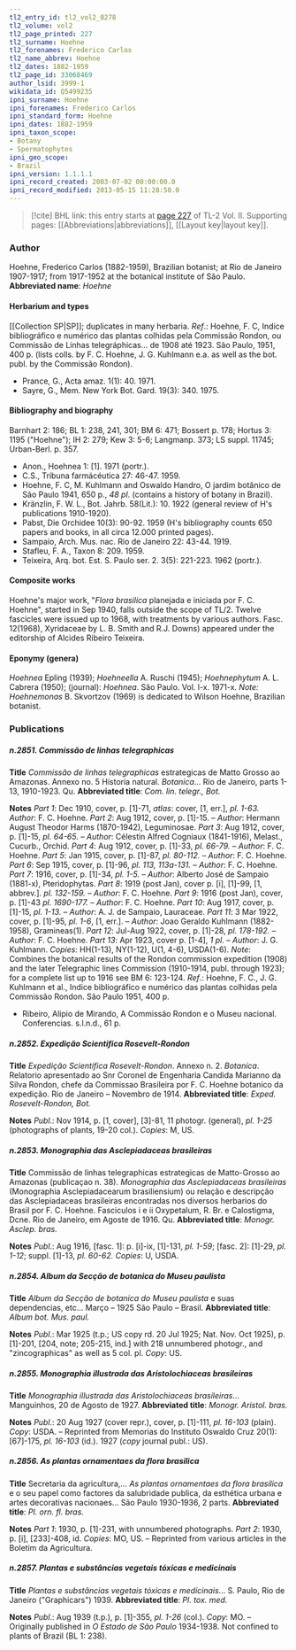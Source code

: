 ```yaml
---
tl2_entry_id: tl2_vol2_0278
tl2_volume: vol2
tl2_page_printed: 227
tl2_surname: Hoehne
tl2_forenames: Frederico Carlos
tl2_name_abbrev: Hoehne
tl2_dates: 1882-1959
tl2_page_id: 33068469
author_lsid: 3999-1
wikidata_id: Q5499235
ipni_surname: Hoehne
ipni_forenames: Frederico Carlos
ipni_standard_form: Hoehne
ipni_dates: 1882-1959
ipni_taxon_scope: 
- Botany
- Spermatophytes
ipni_geo_scope: 
- Brazil
ipni_version: 1.1.1.1
ipni_record_created: 2003-07-02 00:00:00.0
ipni_record_modified: 2013-05-15 11:28:50.0
---
```



> [!cite] BHL link: this entry starts at [page 227](https://www.biodiversitylibrary.org/page/33068469) of TL-2 Vol. II.
> Supporting pages: [[Abbreviations|abbreviations]], [[Layout key|layout key]].

### Author

Hoehne, Frederico Carlos (1882-1959), Brazilian botanist; at Rio de Janeiro 1907-1917; from 1917-1952 at the botanical institute of São Paulo. 
**Abbreviated name**: *Hoehne*

#### Herbarium and types

[[Collection SP|SP]]; duplicates in many herbaria.
*Ref*.: Hoehne, F. C, Indice bibliográfico e numérico das plantas colhidas pela Commissão Rondon, ou Commissão de Linhas telegráphicas... de 1908 até 1923. São Paulo, 1951, 400 p. (lists colls. by F. C. Hoehne, J. G. Kuhlmann e.a. as well as the bot. publ. by the Commissão Rondon).
- Prance, G., Acta amaz. 1(1): 40. 1971.
- Sayre, G., Mem. New York Bot. Gard. 19(3): 340. 1975.

#### Bibliography and biography

Barnhart 2: 186; BL 1: 238, 241, 301; BM 6: 471; Bossert p. 178; Hortus 3: 1195 ("Hoehne"); IH 2: 279; Kew 3: 5-6; Langmanp. 373; LS suppl. 11745; Urban-Berl. p. 357.
- Anon., Hoehnea 1: \[1\]. 1971 (portr.).
- C.S., Tribuna farmácéutica 27: 46-47. 1959.
- Hoehne, F. C, M. Kuhlmann and Oswaldo Handro, O jardim botânico de São Paulo 1941, 650 p., *48 pl*. (contains a history of botany in Brazil).
- Kränzlin, F. W. L., Bot. Jahrb. 58(Lit.): 10. 1922 (general review of H's publications 1910-1920).
- Pabst, Die Orchidee 10(3): 90-92. 1959 (H's bibliography counts 650 papers and books, in all circa 12.000 printed pages).
- Sampaio, Arch. Mus. nac. Rio de Janeiro 22: 43-44. 1919.
- Stafleu, F. A., Taxon 8: 209. 1959.
- Teixeira, Arq. bot. Est. S. Paulo ser. 2. 3(5): 221-223. 1962 (portr.).

#### Composite works

Hoehne's major work, "*Flora brasilica* planejada e iniciada por F. C. Hoehne", started in Sep 1940, falls outside the scope of TL/2. Twelve fascicles were issued up to 1968, with treatments by various authors. Fasc. 12(1968), Xyridaceae by L. B. Smith and R.J. Downs) appeared under the editorship of Alcides Ribeiro Teixeira.

#### Eponymy (genera)

*Hoehnea* Epling (1939); *Hoehneella* A. Ruschi (1945); *Hoehnephytum* A. L. Cabrera (1950); (journal): *Hoehnea*. São Paulo. Vol. l-x. 1971-x. *Note: Hoehnemonas* B. Skvortzov (1969) is dedicated to Wilson Hoehne, Brazilian botanist.

### Publications

##### n.2851. Commissão de linhas telegraphicas

**Title**
*Commissão de linhas telegraphicas* estrategicas de Matto Grosso ao Amazonas. Annexo no. 5 Historia natural. *Botanica*... Rio de Janeiro, parts 1-13, 1910-1923. Qu.
**Abbreviated title**: *Com. lin. telegr., Bot.*

**Notes**
*Part 1*: Dec 1910, cover, p. \[1\]-71, *atlas*: cover, \[1, err.\], *pl. 1-63. Author*: F. C. Hoehne.
*Part 2*: Aug 1912, cover, p. \[1\]-15. – *Author*: Hermann August Theodor Harms (1870-1942), Leguminosae.
*Part 3*: Aug 1912, cover, p. \[1\]-15, *pl. 64-65. – Author*: Célestin Alfred Cogniaux (1841-1916), Melast., Cucurb., Orchid.
*Part 4*: Aug 1912, cover, p. \[1\]-33, *pl. 66-79. – Author*: F. C. Hoehne.
*Part 5*: Jan 1915, cover, p. \[1\]-87, *pl. 80-112. – Author*: F. C. Hoehne.
*Part 6*: Sep 1915, cover, p. \[1\]-96, *pl. 113, 113a-131. – Author*: F. C. Hoehne.
*Part 7*: 1916, cover, p. \[1\]-34, *pl. 1-5. – Author*: Alberto José de Sampaio (1881-x), Pteridophytas.
*Part 8*: 1919 (post Jan), cover p. \[i\], \[1\]-99, \[1, abbrev.\]. *pl. 132-159. – Author*: F. C. Hoehne.
*Part 9*: 1916 (post Jan), cover, p. \[1\]-43 *pl. 1690-177. – Author*: F. C. Hoehne.
*Part 10*: Aug 1917, cover, p. \[1\]-15, *pl. 1-13. – Author*: A. J. de Sampaio, Lauraceae.
*Part 11*: 3 Mar 1922, cover, p. \[1\]-95, *pl. 1-6*, \[1, err.\]. – *Author*: Joao Geraldo Kuhlmann (1882-1958), Gramineas(1).
*Part 12*: Jul-Aug 1922, cover, p. \[1\]-28, *pl. 178-192. – Author*: F. C. Hoehne.
*Part 13*: Apr 1923, cover p. \[1-4\], *1 pl. – Author*: J. G. Kuhlmann.
*Copies*: HH(1-13), NY(1-12), U(1, 4-6), USDA(1-6).
*Note*: Combines the botanical results of the Rondon commission expedition (1908) and the later Telegraphic lines Commission (1910-1914, publ. through 1923); for a complete list up to 1916 see BM 6: 123-124.
*Ref*.: Hoehne, F. C., J. G. Kuhlmann et al., Indice bibliográfico e numérico das plantas colhidas pela Commissão Rondon. São Paulo 1951, 400 p.
- Ribeiro, Alipio de Mirando, A Commissão Rondon e o Museu nacional. Conferencias. s.l.n.d., 61 p.

##### n.2852. Expedição Scientifica Rosevelt-Rondon

**Title**
*Expedição Scientifica Rosevelt-Rondon*. Annexo n. 2. *Botanica*. Relatorio apresentado ao Snr Coronel de Engenharia Candida Marianno da Silva Rondon, chefe da Commissao Brasileira por F. C. Hoehne botanico da expedição. Rio de Janeiro – Novembro de 1914.
**Abbreviated title**: *Exped. Rosevelt-Rondon, Bot.*

**Notes**
*Publ*.: Nov 1914, p. \[1, cover\], \[3\]-81, 11 photogr. (general), *pl. 1-25* (photographs of plants, 19-20 col.). *Copies*: M, US.

##### n.2853. Monographia das Asclepiadaceas brasileiras

**Title**
Commissão de linhas telegraphicas estrategicas de Matto-Grosso ao Amazonas (publicaçao n. 38). *Monographia das Asclepiadaceas brasileiras* (Monographia Asclepiadacearum brasiliensium) ou relação e descripção das Asclepiadaceas brasileiras encontradas nos diversos herbarios do Brasil por F. C. Hoehne. Fasciculos i e ii Oxypetalum, R. Br. e Calostigma, Dcne. Rio de Janeiro, em Agoste de 1916. Qu.
**Abbreviated title**: *Monogr. Asclep. bras.*

**Notes**
*Publ*.: Aug 1916, \[fasc. 1\]: p. \[i\]-ix, \[1\]-131, *pl. 1-59*; \[fasc. 2\]: \[1\]-29, *pl. 1-12*; suppl. \[1\]-13, *pl. 60-62. Copies*: U, USDA.

##### n.2854. Album da Secção de botanica do Museu paulista

**Title**
*Album da Secção de botanica do Museu paulista* e suas dependencias, etc... Março – 1925 São Paulo – Brasil.
**Abbreviated title**: *Album bot. Mus. paul.*

**Notes**
*Publ*.: Mar 1925 (t.p.; US copy rd. 20 Jul 1925; Nat. Nov. Oct 1925), p. \[1\]-201, \[204, note; 205-215, ind.\] with 218 unnumbered photogr., and "zincographicas" as well as 5 col. pl.
*Copy*: US.

##### n.2855. Monographia illustrada das Aristolochiaceas brasileiras

**Title**
*Monographia illustrada das Aristolochiaceas brasileiras*... Manguinhos, 20 de Agosto de 1927.
**Abbreviated title**: *Monogr. Aristol. bras.*

**Notes**
*Publ*.: 20 Aug 1927 (cover repr.), cover, p. \[1\]-111, *pl. 16-103* (plain). *Copy*: USDA. – Reprinted from Memorias do Instituto Oswaldo Cruz 20(1): \[67\]-175, *pl. 16-103* (id.). 1927 (*copy* journal publ.: US).

##### n.2856. As plantas ornamentaes da flora brasilica

**Title**
Secretaria da agricultura,... *As plantas ornamentaes da flora brasilica* e o seu papel como factores da salubridade publica, da esthética urbana e artes decorativas nacionaes... São Paulo 1930-1936, 2 parts.
**Abbreviated title**: *Pl. orn. fl. bras.*

**Notes**
*Part 1*: 1930, p. \[1\]-231, with unnumbered photographs.
*Part 2*: 1930, p. \[i\], \[233\]-408, id.
*Copies*: MO, US. – Reprinted from various articles in the Boletim da Agricultura.

##### n.2857. Plantas e substâncias vegetais tóxicas e medicinais

**Title**
*Plantas e substâncias vegetais tóxicas e medicinais*... S. Paulo, Rio de Janeiro ("Graphicars") 1939.
**Abbreviated title**: *Pl. tox. med.*

**Notes**
*Publ*.: Aug 1939 (t.p.), p. \[1\]-355, *pl. 1-26* (col.). *Copy*: MO. – Originally published in *O Estado de São Paulo* 1934-1938. Not confined to plants of Brazil (BL 1: 238).

